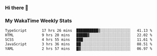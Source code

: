 ### Hi there 👋

<!--
**royschrauwen/royschrauwen** is a ✨ _special_ ✨ repository because its `README.md` (this file) appears on your GitHub profile.

Here are some ideas to get you started:

- 🔭 I’m currently working on ...
- 🌱 I’m currently learning ...
- 👯 I’m looking to collaborate on ...
- 🤔 I’m looking for help with ...
- 💬 Ask me about ...
- 📫 How to reach me: ...
- 😄 Pronouns: ...
- ⚡ Fun fact: ...
-->


### My WakaTime Weekly Stats
<!--START_SECTION:waka-->

```txt
TypeScript       17 hrs 26 mins  ██████████▒░░░░░░░░░░░░░░   41.13 %
HTML             9 hrs 20 mins   █████▓░░░░░░░░░░░░░░░░░░░   22.02 %
SCSS             4 hrs 55 mins   ███░░░░░░░░░░░░░░░░░░░░░░   11.61 %
JavaScript       3 hrs 36 mins   ██░░░░░░░░░░░░░░░░░░░░░░░   08.51 %
YAML             2 hrs 57 mins   █▓░░░░░░░░░░░░░░░░░░░░░░░   06.97 %
```

<!--END_SECTION:waka-->
